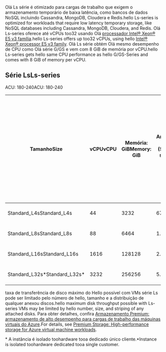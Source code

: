 
<span data-ttu-id="aef32-101">Olá Ls série é otimizado para cargas de trabalho que exigem o armazenamento temporário de baixa latência, como bancos de dados NoSQL incluindo Cassandra, MongoDB, Cloudera e Redis.</span><span class="sxs-lookup"><span data-stu-id="aef32-101">hello Ls-series is optimized for workloads that require low latency temporary storage, like NoSQL databases including Cassandra, MongoDB, Cloudera, and Redis.</span></span> <span data-ttu-id="aef32-102">Olá Ls-series oferece até vCPUs too32 usando Olá [processador Intel® Xeon® E5 v3 família](http://www.intel.com/content/www/us/en/processors/xeon/xeon-e5-solutions.html).</span><span class="sxs-lookup"><span data-stu-id="aef32-102">hello Ls-series offers up too32 vCPUs, using hello [Intel® Xeon® processor E5 v3 family](http://www.intel.com/content/www/us/en/processors/xeon/xeon-e5-solutions.html).</span></span> <span data-ttu-id="aef32-103">Olá Ls série obtém Olá mesmo desempenho de CPU como Olá série G/GS e vem com 8 GiB de memória por vCPU.</span><span class="sxs-lookup"><span data-stu-id="aef32-103">hello Ls-series gets hello same CPU performance as hello G/GS-Series and comes with 8 GiB of memory per vCPU.</span></span>  

## <a name="ls-series"></a><span data-ttu-id="aef32-104">Série Ls</span><span class="sxs-lookup"><span data-stu-id="aef32-104">Ls-series</span></span>

<span data-ttu-id="aef32-105">ACU: 180-240</span><span class="sxs-lookup"><span data-stu-id="aef32-105">ACU: 180-240</span></span>
 
| <span data-ttu-id="aef32-106">Tamanho</span><span class="sxs-lookup"><span data-stu-id="aef32-106">Size</span></span>          | <span data-ttu-id="aef32-107">vCPU</span><span class="sxs-lookup"><span data-stu-id="aef32-107">vCPU</span></span> | <span data-ttu-id="aef32-108">Memória: GiB</span><span class="sxs-lookup"><span data-stu-id="aef32-108">Memory: GiB</span></span> | <span data-ttu-id="aef32-109">Armazenamento temporário (SSD) GiB</span><span class="sxs-lookup"><span data-stu-id="aef32-109">Temp storage (SSD) GiB</span></span> | <span data-ttu-id="aef32-110">Discos de dados máximos</span><span class="sxs-lookup"><span data-stu-id="aef32-110">Max data disks</span></span> | <span data-ttu-id="aef32-111">Taxa de transferência máxima do disco em cache e armazenamento temporário: IOPS / MBps (tamanho do cache em GiB)</span><span class="sxs-lookup"><span data-stu-id="aef32-111">Max cached and temp storage throughput: IOPS / MBps (cache size in GiB)</span></span> | <span data-ttu-id="aef32-112">Taxa de transferência máxima do disco não armazenado em cache: IOPS / MBps</span><span class="sxs-lookup"><span data-stu-id="aef32-112">Max uncached disk throughput: IOPS / MBps</span></span> | <span data-ttu-id="aef32-113">Máximo de NICs/Desempenho de rede esperado (Mbps)</span><span class="sxs-lookup"><span data-stu-id="aef32-113">Max NICs / Expected network performance (Mbps)</span></span> | 
|---------------|-----------|-------------|--------------------------|----------------|-------------------------------------------------------------|-------------------------------------------|------------------------------| 
| <span data-ttu-id="aef32-114">Standard_L4s</span><span class="sxs-lookup"><span data-stu-id="aef32-114">Standard_L4s</span></span>  | <span data-ttu-id="aef32-115">4</span><span class="sxs-lookup"><span data-stu-id="aef32-115">4</span></span>    | <span data-ttu-id="aef32-116">32</span><span class="sxs-lookup"><span data-stu-id="aef32-116">32</span></span>   | <span data-ttu-id="aef32-117">678</span><span class="sxs-lookup"><span data-stu-id="aef32-117">678</span></span>   | <span data-ttu-id="aef32-118">8</span><span class="sxs-lookup"><span data-stu-id="aef32-118">8</span></span>              | <span data-ttu-id="aef32-119">NA / NA (0)</span><span class="sxs-lookup"><span data-stu-id="aef32-119">NA / NA (0)</span></span>          | <span data-ttu-id="aef32-120">5.000 / 125</span><span class="sxs-lookup"><span data-stu-id="aef32-120">5,000 / 125</span></span>                               | <span data-ttu-id="aef32-121">2 / 4000</span><span class="sxs-lookup"><span data-stu-id="aef32-121">2 / 4000</span></span>       | 
| <span data-ttu-id="aef32-122">Standard_L8s</span><span class="sxs-lookup"><span data-stu-id="aef32-122">Standard_L8s</span></span>  | <span data-ttu-id="aef32-123">8</span><span class="sxs-lookup"><span data-stu-id="aef32-123">8</span></span>    | <span data-ttu-id="aef32-124">64</span><span class="sxs-lookup"><span data-stu-id="aef32-124">64</span></span>   | <span data-ttu-id="aef32-125">1.388</span><span class="sxs-lookup"><span data-stu-id="aef32-125">1,388</span></span> | <span data-ttu-id="aef32-126">16</span><span class="sxs-lookup"><span data-stu-id="aef32-126">16</span></span>             | <span data-ttu-id="aef32-127">NA / NA (0)</span><span class="sxs-lookup"><span data-stu-id="aef32-127">NA / NA (0)</span></span>          | <span data-ttu-id="aef32-128">10.000 / 250</span><span class="sxs-lookup"><span data-stu-id="aef32-128">10,000 / 250</span></span>                              | <span data-ttu-id="aef32-129">4 / 8000</span><span class="sxs-lookup"><span data-stu-id="aef32-129">4 / 8000</span></span>  | 
| <span data-ttu-id="aef32-130">Standard_L16s</span><span class="sxs-lookup"><span data-stu-id="aef32-130">Standard_L16s</span></span> | <span data-ttu-id="aef32-131">16</span><span class="sxs-lookup"><span data-stu-id="aef32-131">16</span></span>   | <span data-ttu-id="aef32-132">128</span><span class="sxs-lookup"><span data-stu-id="aef32-132">128</span></span>  | <span data-ttu-id="aef32-133">2.807</span><span class="sxs-lookup"><span data-stu-id="aef32-133">2,807</span></span> | <span data-ttu-id="aef32-134">32</span><span class="sxs-lookup"><span data-stu-id="aef32-134">32</span></span>             | <span data-ttu-id="aef32-135">NA / NA (0)</span><span class="sxs-lookup"><span data-stu-id="aef32-135">NA / NA (0)</span></span>          | <span data-ttu-id="aef32-136">20.000 / 500</span><span class="sxs-lookup"><span data-stu-id="aef32-136">20,000 / 500</span></span>                              | <span data-ttu-id="aef32-137">8 / 6000 - 16000 &#8224;</span><span class="sxs-lookup"><span data-stu-id="aef32-137">8 / 6000 - 16000 &#8224;</span></span> | 
| <span data-ttu-id="aef32-138">Standard_L32s*</span><span class="sxs-lookup"><span data-stu-id="aef32-138">Standard_L32s*</span></span> | <span data-ttu-id="aef32-139">32</span><span class="sxs-lookup"><span data-stu-id="aef32-139">32</span></span> | <span data-ttu-id="aef32-140">256</span><span class="sxs-lookup"><span data-stu-id="aef32-140">256</span></span>  | <span data-ttu-id="aef32-141">5.630</span><span class="sxs-lookup"><span data-stu-id="aef32-141">5,630</span></span> | <span data-ttu-id="aef32-142">64</span><span class="sxs-lookup"><span data-stu-id="aef32-142">64</span></span>             | <span data-ttu-id="aef32-143">NA / NA (0)</span><span class="sxs-lookup"><span data-stu-id="aef32-143">NA / NA (0)</span></span>          | <span data-ttu-id="aef32-144">40.000 / 1.000</span><span class="sxs-lookup"><span data-stu-id="aef32-144">40,000 / 1,000</span></span>                            | <span data-ttu-id="aef32-145">8 / 20000</span><span class="sxs-lookup"><span data-stu-id="aef32-145">8 / 20000</span></span> | 
 

<span data-ttu-id="aef32-146">taxa de transferência de disco máximo do Hello possível com VMs série Ls pode ser limitado pelo número de hello, tamanho e a distribuição de qualquer anexou discos.</span><span class="sxs-lookup"><span data-stu-id="aef32-146">hello maximum disk throughput  possible with Ls-series VMs may be limited by hello number, size, and striping of any attached disks.</span></span> <span data-ttu-id="aef32-147">Para obter detalhes, confira [Armazenamento Premium: armazenamento de alto desempenho para cargas de trabalho das máquinas virtuais do Azure](../articles/storage/common/storage-premium-storage.md).</span><span class="sxs-lookup"><span data-stu-id="aef32-147">For details, see [Premium Storage: High-performance storage for Azure virtual machine workloads](../articles/storage/common/storage-premium-storage.md).</span></span> 

<span data-ttu-id="aef32-148">* A instância é isolado toohardware tooa dedicado único cliente.</span><span class="sxs-lookup"><span data-stu-id="aef32-148">*Instance is isolated toohardware dedicated tooa single customer.</span></span>

